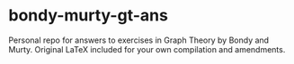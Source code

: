 # bondy-murty-gt-ans
Personal repo for answers to exercises in Graph Theory by Bondy and Murty.
Original LaTeX included for your own compilation and amendments.
